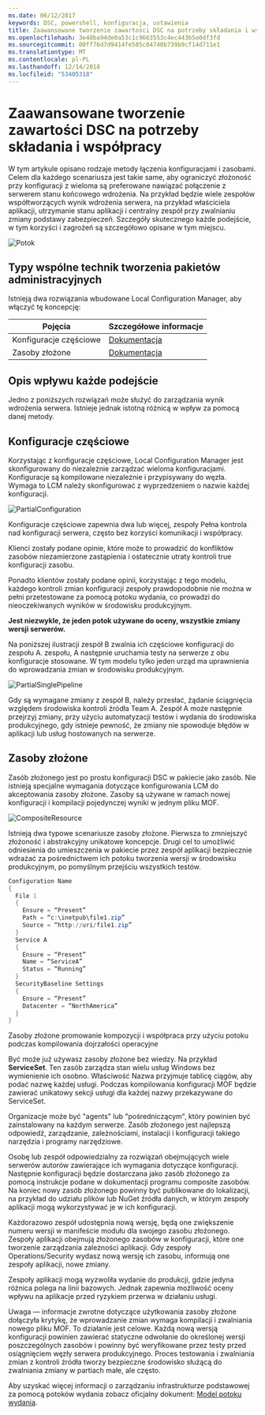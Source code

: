 ```yaml
---
ms.date: 06/12/2017
keywords: DSC, powershell, konfiguracja, ustawienia
title: Zaawansowane tworzenie zawartości DSC na potrzeby składania i współpracy
ms.openlocfilehash: 3e40ba94de0a53c1c9663553c4ec443b5e0df3fd
ms.sourcegitcommit: 00ff76d7d9414fe585c04740b739b9cf14d711e1
ms.translationtype: MT
ms.contentlocale: pl-PL
ms.lasthandoff: 12/14/2018
ms.locfileid: "53405318"
---
```

# <a name="advanced-dsc-authoring-for-composition-and-collaboration"></a>Zaawansowane tworzenie zawartości DSC na potrzeby składania i współpracy

W tym artykule opisano rodzaje metody łączenia konfiguracjami i zasobami.
Celem dla każdego scenariusza jest takie same, aby ograniczyć złożoność przy konfiguracji z wieloma są preferowane nawiązać połączenie z serwerem stanu końcowego wdrożenia.
Na przykład będzie wiele zespołów współtworzących wynik wdrożenia serwera, na przykład właściciela aplikacji, utrzymanie stanu aplikacji i centralny zespół przy zwalnianiu zmiany podstawy zabezpieczeń.
Szczegóły skutecznego każde podejście, w tym korzyści i zagrożeń są szczegółowo opisane w tym miejscu.

![Potok](../images/Pipeline.jpg)

## <a name="types-of-collaborative-authoring-techniques"></a>Typy wspólne technik tworzenia pakietów administracyjnych

Istnieją dwa rozwiązania wbudowane Local Configuration Manager, aby włączyć tę koncepcję:

| Pojęcia | Szczegółowe informacje
|-|-
| Konfiguracje częściowe | [Dokumentacja](../pull-server/partialConfigs.md)
| Zasoby złożone | [Dokumentacja](../resources/authoringResourceComposite.md)

## <a name="understanding-the-impact-of-each-approach"></a>Opis wpływu każde podejście

Jedno z poniższych rozwiązań może służyć do zarządzania wynik wdrożenia serwera.
Istnieje jednak istotną różnicą w wpływ za pomocą danej metody.

## <a name="partial-configurations"></a>Konfiguracje częściowe

Korzystając z konfiguracje częściowe, Local Configuration Manager jest skonfigurowany do niezależnie zarządzać wieloma konfiguracjami.
Konfiguracje są kompilowane niezależnie i przypisywany do węzła.
Wymaga to LCM należy skonfigurować z wyprzedzeniem o nazwie każdej konfiguracji.

![PartialConfiguration](../images/PartialConfiguration.jpg)

Konfiguracje częściowe zapewnia dwa lub więcej, zespoły Pełna kontrola nad konfiguracji serwera, często bez korzyści komunikacji i współpracy.

Klienci zostały podane opinie, które może to prowadzić do konfliktów zasobów niezamierzone zastąpienia i ostatecznie utraty kontroli true konfiguracji zasobu.

Ponadto klientów zostały podane opinii, korzystając z tego modelu, każdego kontroli zmian konfiguracji zespoły prawdopodobnie nie można w pełni przetestowane za pomocą potoku wydania, co prowadzi do nieoczekiwanych wyników w środowisku produkcyjnym.

**Jest niezwykle, że jeden potok używane do oceny, wszystkie zmiany wersji serwerów.**

Na poniższej ilustracji zespół B zwalnia ich częściowe konfiguracji do zespołu A. zespołu, A następnie uruchamia testy na serwerze z obu konfiguracje stosowane.
W tym modelu tylko jeden urząd ma uprawnienia do wprowadzania zmian w środowisku produkcyjnym.

![PartialSinglePipeline](../images/PartialSinglePipeline.jpg)

Gdy są wymagane zmiany z zespół B, należy przesłać, żądanie ściągnięcia względem środowiska kontroli źródła Team A.
Zespół A może następnie przejrzyj zmiany, przy użyciu automatyzacji testów i wydania do środowiska produkcyjnego, gdy istnieje pewność, że zmiany nie spowoduje błędów w aplikacji lub usług hostowanych na serwerze.

## <a name="composite-resources"></a>Zasoby złożone

Zasób złożonego jest po prostu konfiguracji DSC w pakiecie jako zasób.
Nie istnieją specjalne wymagania dotyczące konfigurowania LCM do akceptowania zasoby złożone.
Zasoby są używane w ramach nowej konfiguracji i kompilacji pojedynczej wyniki w jednym pliku MOF.

![CompositeResource](../images/CompositeResource.jpg)

Istnieją dwa typowe scenariusze zasoby złożone.
Pierwsza to zmniejszyć złożoność i abstrakcyjny unikatowe koncepcje.
Drugi cel to umożliwić odniesienia do umieszczenia w pakiecie przez zespół aplikacji bezpiecznie wdrażać za pośrednictwem ich potoku tworzenia wersji w środowisku produkcyjnym, po pomyślnym przejściu wszystkich testów.

```PowerShell
Configuration Name
{
  File 1
  {
    Ensure = “Present”
    Path = “c:\inetpub\file1.zip”
    Source = “http://uri/file1.zip”
  }
  Service A
  {
    Ensure = “Present”
    Name = “ServiceA”
    Status = “Running”
  }
  SecurityBaseline Settings
  {
    Ensure = “Present”
    Datacenter = “NorthAmerica”
  }
}
```

Zasoby złożone promowanie kompozycji i współpraca przy użyciu potoku podczas kompilowania dojrzałości operacyjne

Być może już używasz zasoby złożone bez wiedzy.
Na przykład **ServiceSet**.
Ten zasób zarządza stan wielu usług Windows bez wymienienie ich osobno.
Właściwość Nazwa przyjmuje tablicę ciągów, aby podać nazwę każdej usługi.
Podczas kompilowania konfiguracji MOF będzie zawierać unikatowy sekcji usługi dla każdej nazwy przekazywane do ServiceSet.

Organizacje może być "agents" lub "pośredniczącym", który powinien być zainstalowany na każdym serwerze.
Zasób złożonego jest najlepszą odpowiedź, zarządzanie, zależnościami, instalacji i konfiguracji takiego narzędzia i programy narzędziowe.

Osobę lub zespół odpowiedzialny za rozwiązań obejmujących wiele serwerów autorów zawierające ich wymagania dotyczące konfiguracji.
Następnie konfiguracji będzie dostarczana jako zasób złożonego za pomocą instrukcje podane w dokumentacji programu composite zasobów.
Na koniec nowy zasób złożonego powinny być publikowane do lokalizacji, na przykład do udziału plików lub NuGet źródła danych, w którym zespoły aplikacji mogą wykorzystywać je w ich konfiguracji.

Każdorazowo zespół udostępnia nową wersję, będą one zwiększenie numeru wersji w manifeście modułu dla swojego zasobu złożonego.
Zespoły aplikacji obejmują złożonego zasobów w konfiguracji, które one tworzenie zarządzania zależności aplikacji.
Gdy zespoły Operations/Security wydasz nową wersję ich zasobu, informują one zespoły aplikacji, nowe zmiany.

Zespoły aplikacji mogą wyzwoliła wydanie do produkcji, gdzie jedyna różnica polega na linii bazowych.
Jednak zapewnia możliwość oceny wpływu na aplikacje przed ryzykiem przerwa w działaniu usługi.

Uwaga — informacje zwrotne dotyczące użytkowania zasoby złożone dołączyła krytykę, że wprowadzanie zmian wymaga kompilacji i zwalniania nowego pliku MOF.
To działanie jest celowe.
Każdą nową wersją konfiguracji powinien zawierać statyczne odwołanie do określonej wersji poszczególnych zasobów i powinny być weryfikowane przez testy przed osiągnięciem węzły serwera produkcyjnego.
Proces testowania i zwalniania zmian z kontroli źródła tworzy bezpieczne środowisko służącą do zwalniania zmiany w partiach małe, ale często.

Aby uzyskać więcej informacji o zarządzaniu infrastrukturze podstawowej za pomocą potoków wydania zobacz oficjalny dokument: [Model potoku wydania](../further-reading/whitepapers.md).
